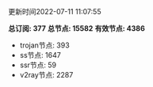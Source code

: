 更新时间2022-07-11 11:07:55

**总订阅: 377**
**总节点: 15582**
**有效节点: 4386**
- trojan节点: 393
- ss节点: 1647
- ssr节点: 59
- v2ray节点: 2287
